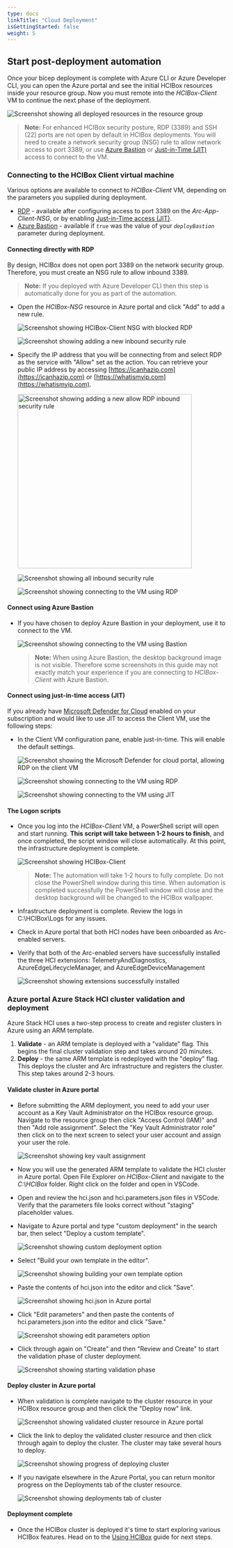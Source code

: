 ```yaml
---
type: docs
linkTitle: "Cloud Deployment"
isGettingStarted: false
weight: 5
---
```


## Start post-deployment automation

Once your bicep deployment is complete with Azure CLI or Azure Developer CLI, you can open the Azure portal and see the initial HCIBox resources inside your resource group. Now you must remote into the _HCIBox-Client_ VM to continue the next phase of the deployment.

  ![Screenshot showing all deployed resources in the resource group](./deployed_resources.png)

   > **Note:** For enhanced HCIBox security posture, RDP (3389) and SSH (22) ports are not open by default in HCIBox deployments. You will need to create a network security group (NSG) rule to allow network access to port 3389, or use [Azure Bastion](https://learn.microsoft.com/azure/bastion/bastion-overview) or [Just-in-Time (JIT)](https://learn.microsoft.com/azure/defender-for-cloud/just-in-time-access-usage?tabs=jit-config-asc%2Cjit-request-asc) access to connect to the VM.

### Connecting to the HCIBox Client virtual machine

Various options are available to connect to _HCIBox-Client_ VM, depending on the parameters you supplied during deployment.

- [RDP](#connecting-directly-with-rdp) - available after configuring access to port 3389 on the _Arc-App-Client-NSG_, or by enabling [Just-in-Time access (JIT)](#connect-using-just-in-time-access-jit).
- [Azure Bastion](#connect-using-azure-bastion) - available if *`true`* was the value of your _`deployBastion`_ parameter during deployment.

#### Connecting directly with RDP

By design, HCIBox does not open port 3389 on the network security group. Therefore, you must create an NSG rule to allow inbound 3389.

  > **Note:** If you deployed with Azure Developer CLI then this step is automatically done for you as part of the automation.

- Open the _HCIBox-NSG_ resource in Azure portal and click "Add" to add a new rule.

  ![Screenshot showing HCIBox-Client NSG with blocked RDP](./rdp_nsg_blocked.png)

  ![Screenshot showing adding a new inbound security rule](./nsg_add_rule.png)

- Specify the IP address that you will be connecting from and select RDP as the service with "Allow" set as the action. You can retrieve your public IP address by accessing [https://icanhazip.com](https://icanhazip.com) or [https://whatismyip.com](https://whatismyip.com).

  <img src="./nsg_add_rdp_rule.png" alt="Screenshot showing adding a new allow RDP inbound security rule" width="400">

  ![Screenshot showing all inbound security rule](./rdp_nsg_all_rules.png)

  ![Screenshot showing connecting to the VM using RDP](./rdp_connect.png)

#### Connect using Azure Bastion

- If you have chosen to deploy Azure Bastion in your deployment, use it to connect to the VM.

  ![Screenshot showing connecting to the VM using Bastion](./bastion_connect.png)

  > **Note:** When using Azure Bastion, the desktop background image is not visible. Therefore some screenshots in this guide may not exactly match your experience if you are connecting to _HCIBox-Client_ with Azure Bastion.

#### Connect using just-in-time access (JIT)

If you already have [Microsoft Defender for Cloud](https://learn.microsoft.com/azure/defender-for-cloud/just-in-time-access-usage?tabs=jit-config-asc%2Cjit-request-asc) enabled on your subscription and would like to use JIT to access the Client VM, use the following steps:

- In the Client VM configuration pane, enable just-in-time. This will enable the default settings.

  ![Screenshot showing the Microsoft Defender for cloud portal, allowing RDP on the client VM](./jit_allowing_rdp.png)

  ![Screenshot showing connecting to the VM using RDP](./rdp_connect.png)

  ![Screenshot showing connecting to the VM using JIT](./jit_rdp_connect.png)

#### The Logon scripts

- Once you log into the _HCIBox-Client_ VM, a PowerShell script will open and start running. **This script will take between 1-2 hours to finish**, and once completed, the script window will close automatically. At this point, the infrastructure deployment is complete.

  ![Screenshot showing _HCIBox-Client_](./automation.png)

  > **Note:** The automation will take 1-2 hours to fully complete. Do not close the PowerShell window during this time. When automation is completed successfully the PowerShell window will close and the desktop background will be changed to the HCIBox wallpaper.

- Infrastructure deployment is complete. Review the logs in C:\HCIBox\Logs for any issues.

- Check in Azure portal that both HCI nodes have been onboarded as Arc-enabled servers.

- Verify that both of the Arc-enabled servers have successfully installed the three HCI extensions: TelemetryAndDiagnostics, AzureEdgeLifecycleManager, and AzureEdgeDeviceManagement

  ![Screenshot showing extensions successfully installed](./extensions_installed.png)

### Azure portal Azure Stack HCI cluster validation and deployment

Azure Stack HCI uses a two-step process to create and register clusters in Azure using an ARM template.

  1. **Validate** - an ARM template is deployed with a "validate" flag. This begins the final cluster validation step and takes around 20 minutes.
  2. **Deploy** - the same ARM template is redeployed with the "deploy" flag. This deploys the cluster and Arc infrastructure and registers the cluster. This step takes around 2-3 hours.

#### Validate cluster in Azure portal

- Before submitting the ARM deployment, you need to add your user account as a Key Vault Administrator on the HCIBox resource group. Navigate to the resource group then click "Access Control (IAM)" and then "Add role assignment". Select the "Key Vault Administrator role" then click on to the next screen to select your user account and assign your user the role.

  ![Screenshot showing key vault assignment](./key_vault_rbac.png)

- Now you will use the generated ARM template to validate the HCI cluster in Azure portal. Open File Explorer on _HCIBox-Client_ and navigate to the _C:\HCIBox_ folder. Right click on the folder and open in VSCode.

- Open and review the hci.json and hci.parameters.json files in VSCode. Verify that the parameters file looks correct without "staging" placeholder values.

- Navigate to Azure portal and type "custom deployment" in the search bar, then select "Deploy a custom template".

  ![Screenshot showing custom deployment option](./deploy_custom_template.png)

- Select "Build your own template in the editor".

  ![Screenshot showing building your own template option](./build_your_own_template.png)

- Paste the contents of hci.json into the editor and click "Save".

  ![Screenshot showing hci.json in Azure portal](./save_template.png)

- Click "Edit parameters" and then paste the contents of hci.parameters.json into the editor and click "Save."

  ![Screenshot showing edit parameters option](./edit_parameters.png)

- Click through again on "Create" and then "Review and Create" to start the validation phase of cluster deployment.

  ![Screenshot showing starting validation phase](./validation_in_progress.png)

#### Deploy cluster in Azure portal

- When validation is complete navigate to the cluster resource in your HCIBox resource group and then click the "Deploy now" link.

  ![Screenshot showing validated cluster resource in Azure portal](./validated_cluster.resource.png)

- Click the link to deploy the validated cluster resource and then click through again to deploy the cluster. The cluster may take several hours to deploy.

  ![Screenshot showing progress of deploying cluster](./cluster_deployment_progress.png)

- If you navigate elsewhere in the Azure Portal, you can return monitor progress on the Deployments tab of the cluster resource.

  ![Screenshot showing deployments tab of cluster](./deployments_tab.png)

#### Deployment complete

- Once the HCIBox cluster is deployed it's time to start exploring various HCIBox features. Head on to the [Using HCIBox](/azure_stack_hcibox/using_hcibox) guide for next steps.
